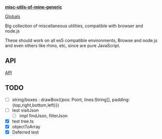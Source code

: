 **[misc-utils-of-mine-generic](README.md)**

[Globals](globals.md)

Big collection of miscellaneous utilities, compatible with browser and node.js

These should work on all es5 compatible environments, Browse and node.js and even others like rhino, etc, since are pure JavaScript.

## API

 [API](api/README.md)

## TODO
- [ ] string/boxes : drawBox({pos: Point, lines:String[], padding: {top,right,bottom,left}})
- [ ] test visitJson
  - [ ] impl findJson, filterJson 
- [x] test tree.ts
- [x] objectToArray
- [x] Deferred test

<!-- 
  ### ideas

// an operation OP is expensive and we want to print: `${OP(a) && OP(a).foo || '' }` - we need to create a variable in order to not call it twice
// solution : a function get which : `${get(OP(a), 'foo')||'' }`
// useful if nested: `${get(OP(a), 'foo', 'bar', 'name')||'' }`
// for particular falsy (we do want to print 0 and false): `${get(OP(a), 'foo', 'bar', v=>v===undefined?'':v)}` (will print empty string only for undefined not for all falsy)
 -->

<!-- 
// function prop<T,S>(o:T, p:keyof T, map: S|((k:keyof T)=>S)):S {
//   var v = o[p]
// }

// function valueOf<T, P extends keyof T, D>(t:T,p:P, def:D, pred?: (v: T[P])=>boolean):T[P]|D {
// return (pred?pred(t[p]) : true ) 
// }
// an operation OP is expensive and we want to print: `${OP(a) && OP(a).foo || '' }` - we need to create a variable in order to not call it twice
// solution : a function get which : `${get(OP(a), 'foo')||'' }`
// useful if nested: `${get(OP(a), 'foo', 'bar', 'name')||'' }`
// for particular falsy (we do want to print 0 and false): `${get(OP(a), 'foo', 'bar', v=>v===undefined?'':v)}` (will print empty string only for undefined not for all falsy)

// var a: {name:B}[]

// a.map(b=>b.name)   vs: a.map(P('name'))n 

// a.map(a=>a.name||'asd')  vs a.map(P('name', 'asd'))  -->